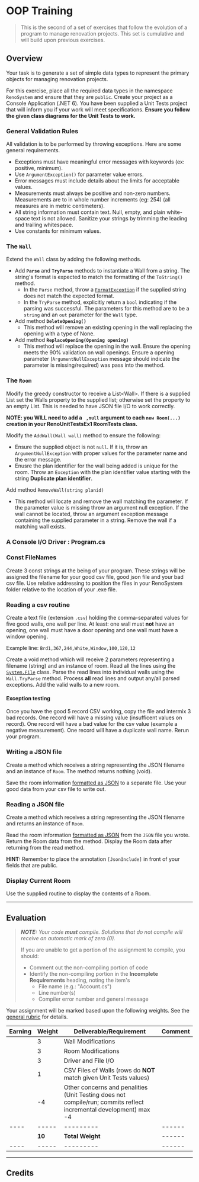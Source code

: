 # OOP Training

> This is the second of a set of exercises that follow the evolution of a program to manage renovation projects. This set is cumulative and will build upon previous exercises.

## Overview

Your task is to generate a set of simple data types to represent the primary objects for managing renovation projects.

For this exercise, place all the required data types in the namespace `RenoSystem` and ensure that they are `public`. Create your project as a Console Application (.NET 6). You have been supplied a Unit Tests project that will inform you if your work will meet specifications. **Ensure you follow the given class diagrams for the Unit Tests to work.**

### General Validation Rules

All validation is to be performed by throwing exceptions. Here are some general requirements.

- Exceptions must have meaningful error messages with keywords (ex: positive, minimum).
- Use `ArgumentException()` for parameter value errors.
- Error messages must include details about the limits for acceptable values.
- Measurements must always be positive and non-zero numbers. Measurements are to in whole number increments (eg: 254) (all measures are in metric centimeters).
- All string information must contain text. Null, empty, and plain white-space text is not allowed. Sanitize your strings by trimming the leading and trailing whitespace.
- Use constants for minimum values.

### The `Wall`

Extend the `Wall` class by adding the following methods.

- Add **`Parse`** and **`TryParse`** methods to instantiate a Wall from a string. The string's format is expected to match the formatting of the `ToString()` method.
  - In the `Parse` method, throw a [`FormatException`](https://docs.microsoft.com/dotnet/api/system.formatexception?view=net-5.0) if the supplied string does not match the expected format.
  - In the `TryParse` method, explicitly return a `bool` indicating if the parsing was successful. The parameters for this method are to be a `string` and an `out` parameter for the `Wall` type.
- Add method **`DeleteOpening()`**
  - This method will remove an existing opening in the wall replacing the opening with a type of None.
- Add method **`ReplaceOpening(Opening opening)`**
  - This method will replace the opening in the wall. Ensure the opening meets the 90% validation on wall openings. Ensure a opening parameter (`ArgumentNullException` message should indicate the parameter is missing/required) was pass into the method.
### The `Room`

Modify the greedy constructor to receive a List&lt;Wall&gt;. If there is a supplied List<Wall> set the Walls property to the supplied list; otherwise set the property to an empty List<Wall>. This is needed to have JSON file I/O to work correctly.

**NOTE: you WILL need to add a ` ,null` argument to each `new Room(...)` creation in your RenoUnitTestsEx1 RoomTests class.**

Modify the `AddWall(Wall wall)` method to ensure the following:

- Ensure the supplied object is not `null`. If it is, throw an `ArgumentNullException` with proper values for the parameter name and the error message.
- Enusre the plan identifier for the wall being added is unique for the room. Throw an `Exception` with the plan identifier value starting with the string **Duplicate plan identifier**.
  
Add method `RemoveWall(string planid)` 

- This method will locate and remove the wall matching the parameter. If the parameter value is missing throw an argument null exception. If the wall cannot be located, throw an argument exception message containing the supplied parameter in a string. Remove the wall if a matching wall exists.
### A Console I/O Driver : Program.cs

### Const FileNames

Create 3 const strings at the being of your program. These strings will be assigned the filename for your good csv file, good json file and your bad csv file. Use relative addressing to position the files in your RenoSystem folder relative to the location of your .exe file.
### Reading a csv routine

Create a text file (extension `.csv`) holding the comma-separated values for five good walls, one wall per line. At least: one wall must **not** have an opening, one wall must have a door opening and one wall must have a window opening.

Example line: `Brd1,367,244,White,Window,100,120,12`

Create a void method which will receive 2 parameters representing a filename (string) and an instance of room. Read all the lines using the [`System.File`](https://docs.microsoft.com/dotnet/api/system.io.file?view=net-5.0) class. Parse the read lines into individual walls using the `Wall.TryParse` method. Process **all** read lines and output any/all parsed exceptions. Add the valid walls to a new room.

#### Exception testing

Once you have the good 5 record CSV working, copy the file and intermix 3 bad records. One record will have a missing value (insufficent values on record). One record will have a bad value for the csv value (example a negative measurement). One record will have a duplicate wall name. Rerun your program.

### Writing a JSON file
Create a method which receives a string representing the JSON filename and an instance of `Room`. The method returns nothing (void).

 Save the room information [formatted as JSON](https://docs.microsoft.com/dotnet/api/system.text.json.jsonserializer?view=net-5.0) to a separate file. Use your good data from your csv file to write out.


### Reading a JSON file
Create a method which receives a string representing the JSON filename and returns an instance of `Room`.

 Read the room information [formatted as JSON](https://docs.microsoft.com/dotnet/api/system.text.json.jsonserializer?view=net-5.0) from the `JSON` file you wrote. Return the Room data from the method. Display the Room data after returning from the read method.

 **HINT:** Remember to place the annotation `[JsonInclude]` in front of your fields that are public.

### Display Current Room
Use the supplied routine to display the contents of a Room. 

----

## Evaluation

> ***NOTE:** Your code **must** compile. Solutions that do not compile will receive an automatic mark of zero (0).*
>
> If you are unable to get a portion of the assignment to compile, you should:
>
> - Comment out the non-compiling portion of code
> - Identify the non-compiling portion in the **Incomplete Requirements** heading, noting the item's
>   - File name (e.g.: "Account.cs")
>   - Line number(s)
>   - Compiler error number and general message

Your assignment will be marked based upon the following weights. See the [general rubric](../../ReadMe.md#generalized-marking-rubric) for details.

| Earning | Weight | Deliverable/Requirement | Comment |
| ---- | --------- | ------- | ------------- |
|   | 3 | Wall Modifications |    |
|   | 3 | Room Modifications |    |
|   | 3 | Driver and File I/O |   |
|   | 1 | CSV Files  of Walls (rows do **NOT** match given Unit Tests values)|    |
|  | -4 | Other concerns and penalities (Unit Testing does not compile/run; commits reflect incremental development) max -4 |   |
| ---- | ----- | --------- |  ------ |
|   | **10** | **Total Weight** | ------ |
| ---- | ----- | --------- | ------ |


----

## Credits


